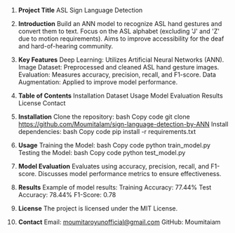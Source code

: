 1. **Project Title**
ASL Sign Language Detection

2. **Introduction**
Build an ANN model to recognize ASL hand gestures and convert them to text.
Focus on the ASL alphabet (excluding 'J' and 'Z' due to motion requirements).
Aims to improve accessibility for the deaf and hard-of-hearing community.

3. **Key Features**
Deep Learning: Utilizes Artificial Neural Networks (ANN).
Image Dataset: Preprocessed and cleaned ASL hand gesture images.
Evaluation: Measures accuracy, precision, recall, and F1-score.
Data Augmentation: Applied to improve model performance.

4. **Table of Contents**
Installation
Dataset
Usage
Model Evaluation
Results
License
Contact

5. **Installation**
Clone the repository:
bash
Copy code
git clone https://github.com/MoumitaIam/sign-language-detection-by-ANN
Install dependencies:
bash
Copy code
pip install -r requirements.txt

6. **Usage**
Training the Model:
bash
Copy code
python train_model.py
Testing the Model:
bash
Copy code
python test_model.py

7. **Model Evaluation**
Evaluates using accuracy, precision, recall, and F1-score.
Discusses model performance metrics to ensure effectiveness.

8. **Results**
Example of model results:
Training Accuracy: 77.44%
Test Accuracy: 78.44%
F1-Score: 0.78

9. **License**
The project is licensed under the MIT License.

10. **Contact**
Email: moumitaroyunofficial@gmail.com
GitHub: Moumitaiam
